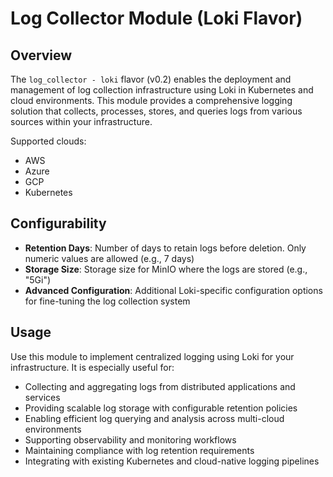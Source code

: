 # Log Collector Module (Loki Flavor)

## Overview

The `log_collector - loki` flavor (v0.2) enables the deployment and management of log collection infrastructure using Loki in Kubernetes and cloud environments. This module provides a comprehensive logging solution that collects, processes, stores, and queries logs from various sources within your infrastructure.

Supported clouds:
- AWS
- Azure
- GCP
- Kubernetes

## Configurability

- **Retention Days**: Number of days to retain logs before deletion. Only numeric values are allowed (e.g., 7 days)
- **Storage Size**: Storage size for MinIO where the logs are stored (e.g., "5Gi")
- **Advanced Configuration**: Additional Loki-specific configuration options for fine-tuning the log collection system

## Usage

Use this module to implement centralized logging using Loki for your infrastructure. It is especially useful for:

- Collecting and aggregating logs from distributed applications and services
- Providing scalable log storage with configurable retention policies
- Enabling efficient log querying and analysis across multi-cloud environments
- Supporting observability and monitoring workflows
- Maintaining compliance with log retention requirements
- Integrating with existing Kubernetes and cloud-native logging pipelines
